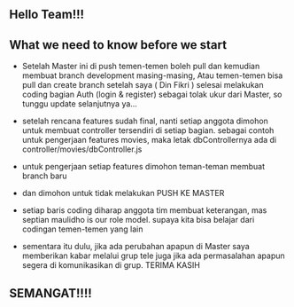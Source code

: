 ## Hello Team!!!
## What we need to know before we start

- Setelah Master ini di push temen-temen boleh pull dan kemudian membuat branch development masing-masing,
Atau temen-temen bisa pull dan create branch setelah saya ( Din Fikri ) selesai
melakukan coding bagian Auth (login & register) sebagai tolak ukur dari Master, so tunggu update selanjutnya ya...

- setelah rencana features sudah final, nanti setiap anggota dimohon untuk membuat controller tersendiri di setiap bagian. sebagai contoh untuk pengerjaan features movies, maka letak dbControllernya ada di  controller/movies/dbController.js

- untuk pengerjaan setiap features dimohon teman-teman membuat branch baru 

- dan dimohon untuk tidak melakukan PUSH KE MASTER

- setiap baris coding diharap anggota tim membuat keterangan, mas septian maulidho is our role model. supaya kita bisa belajar dari codingan temen-temen yang lain

- sementara itu dulu, jika ada perubahan apapun di Master saya memberikan kabar melalui grup tele
juga jika ada permasalahan apapun segera di komunikasikan di grup. TERIMA KASIH

## SEMANGAT!!!!

